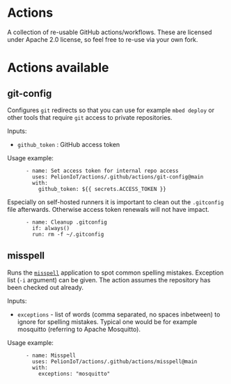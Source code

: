 # Actions

A collection of re-usable GitHub actions/workflows.
These are licensed under Apache 2.0 license, so feel free to re-use via your own fork.

# Actions available

## git-config

Configures `git` redirects so that you can use for example `mbed deploy` or other tools that require `git` access to private repositories.


Inputs:
- `github_token` : GitHub access token

Usage example:
```
      - name: Set access token for internal repo access
        uses: PelionIoT/actions/.github/actions/git-config@main
        with:
          github_token: ${{ secrets.ACCESS_TOKEN }}
```
Especially on self-hosted runners it is important to clean out the `.gitconfig` file afterwards. Otherwise access token renewals will not have impact.
```
      - name: Cleanup .gitconfig
        if: always()
        run: rm -f ~/.gitconfig
```

## misspell

Runs the [`misspell`](https://github.com/golangci/misspell) application to spot common spelling mistakes. Exception list (`-i` argument) can be given.
The action assumes the repository has been checked out already.

Inputs:
- `exceptions` - list of words (comma separated, no spaces inbetween) to ignore for spelling mistakes. Typical one would be for example mosquitto (referring to Apache Mosquitto).

Usage example:
```
      - name: Misspell
        uses: PelionIoT/actions/.github/actions/misspell@main
        with:
          exceptions: "mosquitto"
```
